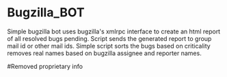 # Bugzilla_BOT
Simple bugzilla bot uses bugzilla's xmlrpc interface to create an html report of all resolved bugs pending.
Script sends the generated report to group mail id or other mail ids.
Simple script sorts the bugs based on criticality
removes real names based on bugzilla assignee and reporter names.

#Removed proprietary info
